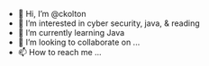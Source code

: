 - 👋 Hi, I’m @ckolton
- 👀 I’m interested in cyber security, java, & reading
- 🌱 I’m currently learning Java
- 💞️ I’m looking to collaborate on ...
- 📫 How to reach me ...

<!---
ckolton/ckolton is a ✨ special ✨ repository because its `README.md` (this file) appears on your GitHub profile.
You can click the Preview link to take a look at your changes.
--->
